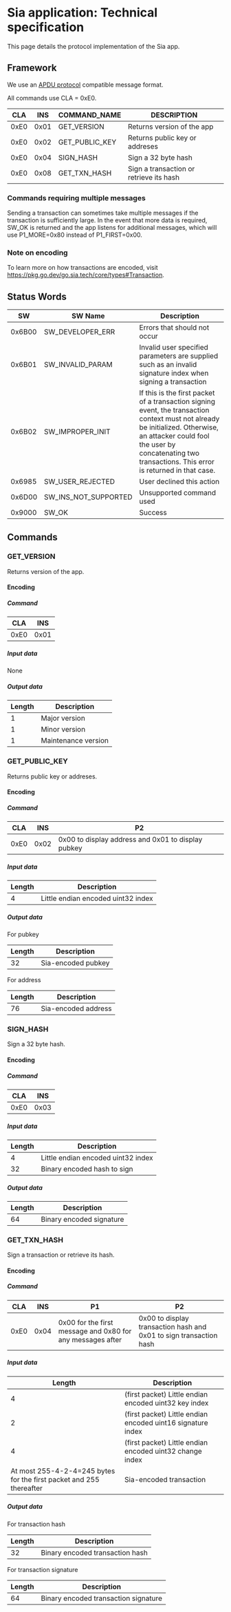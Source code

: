 # Sia application: Technical specification

This page details the protocol implementation of the Sia app.

## Framework

We use an [APDU protocol](https://gist.github.com/Wollac/49f0c4e318e42f463b8306298dfb4f4a) compatible message format.

All commands use CLA = 0xE0.

| CLA  | INS  | COMMAND_NAME   | DESCRIPTION                             |
| ---- | ---- | -------------- | --------------------------------------- |
| 0xE0 | 0x01 | GET_VERSION    | Returns version of the app              |
| 0xE0 | 0x02 | GET_PUBLIC_KEY | Returns public key or addreses          |
| 0xE0 | 0x04 | SIGN_HASH      | Sign a 32 byte hash                     |
| 0xE0 | 0x08 | GET_TXN_HASH   | Sign a transaction or retrieve its hash |

### Commands requiring multiple messages

Sending a transaction can sometimes take multiple messages if the transaction is sufficiently large.  In the event that more data is required, SW_OK is returned and the app listens for additional messages, which will use P1_MORE=0x80 instead of P1_FIRST=0x00.

### Note on encoding

To learn more on how transactions are encoded, visit https://pkg.go.dev/go.sia.tech/core/types#Transaction.

## Status Words

| SW     | SW Name              | Description                                                                                                                                                                                                                              |
| ------ | -------------------- | ---------------------------------------------------------------------------------------------------------------------------------------------------------------------------------------------------------------------------------------- |
| 0x6B00 | SW_DEVELOPER_ERR     | Errors that should not occur                                                                                                                                                                                                             |
| 0x6B01 | SW_INVALID_PARAM     | Invalid user specified parameters are supplied such as an invalid signature index when signing a transaction                                                                                                                             |
| 0x6B02 | SW_IMPROPER_INIT     | If this is the first packet of a transaction signing event, the transaction context must not already be initialized. Otherwise, an attacker could fool the user by concatenating two transactions.  This error is returned in that case. |
| 0x6985 | SW_USER_REJECTED     | User declined this action                                                                                                                                                                                                                |
| 0x6D00 | SW_INS_NOT_SUPPORTED | Unsupported command used                                                                                                                                                                                                                 |
| 0x9000 | SW_OK                | Success                                                                                                                                                                                                                                  |

## Commands

### GET_VERSION

Returns version of the app.

#### Encoding

##### Command

| CLA  | INS  |
| ---- | ---- |
| 0xE0 | 0x01 |

##### Input data

None

##### Output data

| Length  | Description  |
| ---- | ---- |
| 1 | Major version |
| 1 | Minor version |
| 1 | Maintenance version |

### GET_PUBLIC_KEY

Returns public key or addreses.

#### Encoding

##### Command

| CLA  | INS  | P2
| ---- | ---- | ---- |
| 0xE0 | 0x02 | 0x00 to display address and 0x01 to display pubkey |
 
##### Input data

| Length  | Description  |
| ---- | ---- |
| 4 | Little endian encoded uint32 index |


##### Output data

For pubkey

| Length  | Description  |
| ---- | ---- |
| 32 | Sia-encoded pubkey |

For address

| Length  | Description  |
| ---- | ---- |
| 76 | Sia-encoded address |

### SIGN_HASH

Sign a 32 byte hash.

#### Encoding

##### Command

| CLA  | INS  |
| ---- | ---- |
| 0xE0 | 0x03 | 

##### Input data

| Length  | Description  |
| ---- | ---- |
| 4 | Little endian encoded uint32 index |
| 32 | Binary encoded hash to sign |

##### Output data

| Length  | Description  |
| ---- | ---- |
| 64 | Binary encoded signature |

### GET_TXN_HASH

Sign a transaction or retrieve its hash.

#### Encoding

##### Command

| CLA  | INS  | P1   | P2   |
| ---- | ---- | ---- | ---- |
| 0xE0 | 0x04 | 0x00 for the first message and 0x80 for any messages after | 0x00 to display transaction hash and 0x01 to sign transaction hash |
 
##### Input data

| Length  | Description  |
| ---- | ---- |
| 4 | (first packet) Little endian encoded uint32 key index |
| 2 | (first packet) Little endian encoded uint16 signature index |
| 4 | (first packet) Little endian encoded uint32 change index |
| At most 255-4-2-4=245 bytes for the first packet and 255 thereafter | Sia-encoded transaction |

##### Output data

For transaction hash

| Length  | Description  |
| ---- | ---- |
| 32 | Binary encoded transaction hash |

For transaction signature

| Length  | Description  |
| ---- | ---- |
| 64 | Binary encoded transaction signature |
